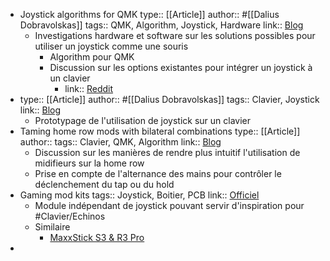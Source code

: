 - Joystick algorithms for QMK
  type:: [[Article]]
  author:: #[[Dalius Dobravolskas]]
  tags:: QMK, Algorithm, Joystick, Hardware
  link:: [Blog](https://blog.ffff.lt/posts/joystick-algorithms/)
	- Investigations hardware et software sur les solutions possibles pour utiliser un joystick comme une souris
		- Algorithm pour QMK
		- Discussion sur les options existantes pour intégrer un joystick à un clavier
			- link:: [Reddit](https://www.reddit.com/r/ErgoMechKeyboards/comments/deso3t/what_are_some_good_trackpadsdpadsmini_joysticks/)
- type:: [[Article]]
  author:: #[[Dalius Dobravolskas]]
  tags:: Clavier, Joystick
  link:: [Blog](https://blog.ffff.lt/posts/keyboard-with-joysticks/)
	- Prototypage de l'utilisation de joystick sur un clavier
- Taming home row mods with bilateral combinations
  type:: [[Article]]
  author:: 
  tags:: Clavier, QMK, Algorithm
  link:: [Blog](https://sunaku.github.io/home-row-mods.html)
	- Discussion sur les manières de rendre plus intuitif l'utilisation de midifieurs sur la home row
	- Prise en compte de l'alternance des mains pour contrôler le déclenchement du tap ou du hold
- Gaming mod kits
  tags:: Joystick, Boitier, PCB
  link:: [Officiel](https://www.gamingmodkits.com/)
	- Module indépendant de joystick pouvant servir d'inspiration pour #Clavier/Echinos
	- Similaire
		- [MaxxStick S3 & R3 Pro](https://maxxstick.com/)
-